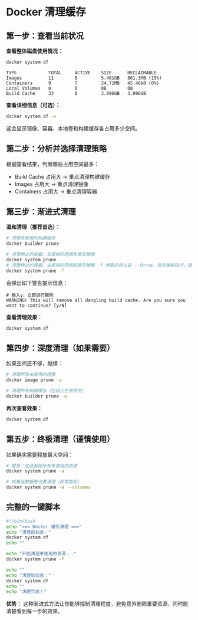 # Docker 清理缓存

## 第一步：查看当前状况

**查看整体磁盘使用情况：**
```bash
docker system df
```

```
TYPE            TOTAL     ACTIVE    SIZE      RECLAIMABLE
Images          11        8         5.461GB   861.3MB (15%)
Containers      9         7         24.71MB   45.46kB (0%)
Local Volumes   0         0         0B        0B
Build Cache     33        0         3.096GB   3.096GB
```

**查看详细信息（可选）：**
```bash
docker system df -v
```

这会显示镜像、容器、本地卷和构建缓存各占用多少空间。


## 第二步：分析并选择清理策略

根据查看结果，判断哪些占用空间最多：
- Build Cache 占用大 → 重点清理构建缓存
- Images 占用大 → 重点清理镜像
- Containers 占用大 → 重点清理容器

## 第三步：渐进式清理

**温和清理（推荐首选）：**
```bash
# 清理未使用的构建缓存
docker builder prune

# 清理停止的容器、未使用的网络和悬空镜像
docker system prune
# 清理停止的容器、未使用的网络和悬空镜像 -f 参数的含义是 --force，表示强制执行，跳过确认提示。
docker system prune -f
```

会弹出如下警告提示信息：

```
# 输入y，立即进行删除
WARNING! This will remove all dangling build cache. Are you sure you want to continue? [y/N]
```

**查看清理效果：**
```bash
docker system df
```

## 第四步：深度清理（如果需要）

如果空间还不够，继续：

```bash
# 清理所有未使用的镜像
docker image prune -a

# 清理所有构建缓存（包括正在使用的）
docker builder prune -a
```

**再次查看效果：**
```bash
docker system df
```

## 第五步：终极清理（谨慎使用）

如果确实需要释放最大空间：
```bash
# 警告：这会删除所有未使用的资源
docker system prune -a

# 如果连数据卷也要清理（非常危险）
docker system prune -a --volumes
```

## 完整的一键脚本

```bash
#!/bin/bash
echo "=== Docker 缓存清理 ==="
echo "清理前状态："
docker system df
echo ""

echo "开始清理未使用的资源..."
docker system prune -f

echo ""
echo "清理后状态："
docker system df
echo ""
echo "清理完成！"
```

**优势：** 这种渐进式方法让你能够控制清理程度，避免意外删除重要资源，同时能清楚看到每一步的效果。